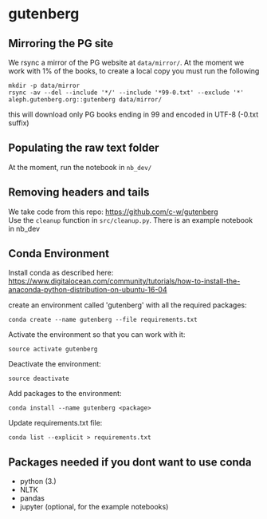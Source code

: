 # gutenberg

## Mirroring the PG site
We rsync a mirror of the PG website at `data/mirror/`.
At the moment we work with 1% of the books, to create a local copy
you must run the following

```
mkdir -p data/mirror
rsync -av --del --include '*/' --include '*99-0.txt' --exclude '*' aleph.gutenberg.org::gutenberg data/mirror/
```

this will download only PG books ending in 99 and encoded in UTF-8 (-0.txt suffix)

## Populating the raw text folder
At the moment, run the notebook in `nb_dev/`


## Removing headers and tails
We take code from this repo: https://github.com/c-w/gutenberg  
Use the `cleanup` function in `src/cleanup.py`. There is an example
notebook in nb_dev 

## Conda Environment

Install conda as described here: https://www.digitalocean.com/community/tutorials/how-to-install-the-anaconda-python-distribution-on-ubuntu-16-04

create an environment called 'gutenberg' with all the required packages:
```
conda create --name gutenberg --file requirements.txt
```

Activate the environment so that you can work with it:
```
source activate gutenberg
```

Deactivate the environment:
```
source deactivate
```

Add packages to the environment:
```
conda install --name gutenberg <package>
```

Update requirements.txt file:
```
conda list --explicit > requirements.txt
```
## Packages needed if you dont want to use conda
+ python (3.)
+ NLTK
+ pandas
+ jupyter (optional, for the example notebooks)

